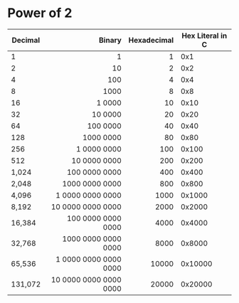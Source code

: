 # Power of 2

| Decimal | Binary | Hexadecimal | Hex Literal in C |
| ------- | ------: | -----------: | ---------------- |
| 1   |                          1 |      1 | 0x1       |
| 2   |                         10 |      2 | 0x2       |
| 4   |                        100 |      4 | 0x4       |
| 8   |                       1000 |      8 | 0x8       |
| 16  |                     1 0000 |     10 | 0x10      |
| 32  |                    10 0000 |     20 | 0x20      |
| 64  |                   100 0000 |     40 | 0x40      |
| 128 |                  1000 0000 |     80 | 0x80      |
| 256 |                1 0000 0000 |    100 | 0x100     |
| 512 |               10 0000 0000 |    200 | 0x200     |
| 1,024   |          100 0000 0000 |    400 | 0x400     |
| 2,048   |         1000 0000 0000 |    800 | 0x800     |
| 4,096   |       1 0000 0000 0000 |   1000 | 0x1000    |
| 8,192   |      10 0000 0000 0000 |   2000 | 0x2000    |
| 16,384  |     100 0000 0000 0000 |   4000 | 0x4000    |
| 32,768  |    1000 0000 0000 0000 |   8000 | 0x8000    |
| 65,536  |  1 0000 0000 0000 0000 |  10000 | 0x10000   |
| 131,072 | 10 0000 0000 0000 0000 |  20000 | 0x20000   |
